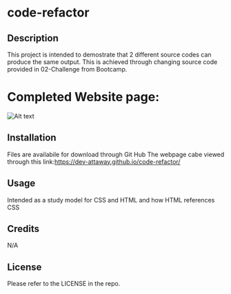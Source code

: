 # code-refactor

## Description
This project is intended to demostrate that 2 different source codes can produce the same output. This is achieved through changing source code provided in 02-Challenge from Bootcamp.

# Completed Website page:
![Alt text](image-1.png)

## Installation

Files are availabile for download through Git Hub
The webpage cabe viewed through this link:https://dev-attaway.github.io/code-refactor/

## Usage

 Intended as a study model for CSS and HTML and how HTML references CSS

## Credits

N/A

## License

Please refer to the LICENSE in the repo.